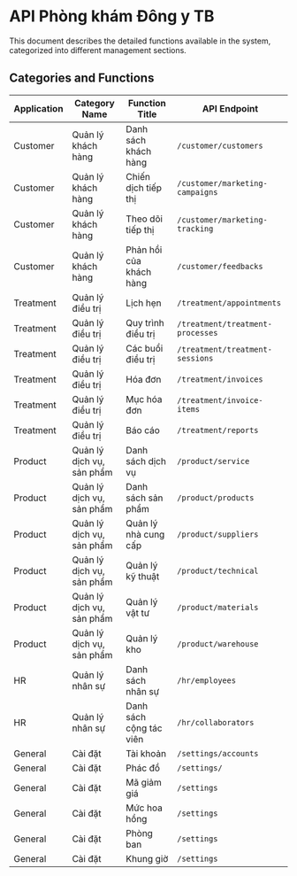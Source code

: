 # API Phòng khám Đông y TB

This document describes the detailed functions available in the system, categorized into different management sections.

## Categories and Functions

| Application | Category Name             | Function Title          | API Endpoint                     |
|-------------|---------------------------|-------------------------|----------------------------------|
| Customer    | Quản lý khách hàng        | Danh sách khách hàng    | `/customer/customers`            |
| Customer    | Quản lý khách hàng        | Chiến dịch tiếp thị     | `/customer/marketing-campaigns`  |
| Customer    | Quản lý khách hàng        | Theo dõi tiếp thị       | `/customer/marketing-tracking`   |
| Customer    | Quản lý khách hàng        | Phản hồi của khách hàng | `/customer/feedbacks`            |
| Treatment   | Quản lý điều trị          | Lịch hẹn                | `/treatment/appointments`        |
| Treatment   | Quản lý điều trị          | Quy trình điều trị      | `/treatment/treatment-processes` |
| Treatment   | Quản lý điều trị          | Các buổi điều trị       | `/treatment/treatment-sessions`  |
| Treatment   | Quản lý điều trị          | Hóa đơn                 | `/treatment/invoices`            |
| Treatment   | Quản lý điều trị          | Mục hóa đơn             | `/treatment/invoice-items`       |
| Treatment   | Quản lý điều trị          | Báo cáo                 | `/treatment/reports`             |
| Product     | Quản lý dịch vụ, sản phẩm | Danh sách dịch vụ       | `/product/service`               |
| Product     | Quản lý dịch vụ, sản phẩm | Danh sách sản phẩm      | `/product/products`              |
| Product     | Quản lý dịch vụ, sản phẩm | Quản lý nhà cung cấp    | `/product/suppliers`             |
| Product     | Quản lý dịch vụ, sản phẩm | Quản lý kỹ thuật        | `/product/technical`             |
| Product     | Quản lý dịch vụ, sản phẩm | Quản lý vật tư          | `/product/materials`             |
| Product     | Quản lý dịch vụ, sản phẩm | Quản lý kho             | `/product/warehouse`             |
| HR          | Quản lý nhân sự           | Danh sách nhân sự       | `/hr/employees`                  |
| HR          | Quản lý nhân sự           | Danh sách cộng tác viên | `/hr/collaborators`              |
| General     | Cài đặt                   | Tài khoản               | `/settings/accounts`             |
| General     | Cài đặt                   | Phác đồ                 | `/settings/`                     |
| General     | Cài đặt                   | Mã giảm giá             | `/settings`                      |
| General     | Cài đặt                   | Mức hoa hồng            | `/settings`                      |
| General     | Cài đặt                   | Phòng ban               | `/settings`                      |
| General     | Cài đặt                   | Khung giờ               | `/settings`                      |

